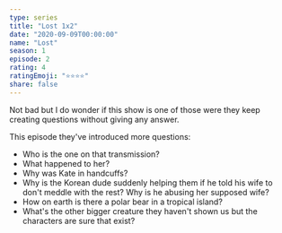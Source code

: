```yaml
---
type: series
title: "Lost 1x2"
date: "2020-09-09T00:00:00"
name: "Lost"
season: 1
episode: 2
rating: 4
ratingEmoji: "⭐️⭐️⭐️⭐️"
share: false
---
```


Not bad but I do wonder if this show is one of those were they keep creating questions without giving any answer.

This episode they've introduced more questions:

- Who is the one on that transmission?
- What happened to her?
- Why was Kate in handcuffs?
- Why is the Korean dude suddenly helping them if he told his wife to don't meddle with the rest? Why is he abusing her supposed wife?
- How on earth is there a polar bear in a tropical island?
- What's the other bigger creature they haven't shown us but the characters are sure that exist?
